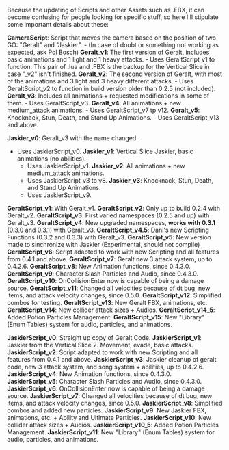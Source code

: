 Because the updating of Scripts and other Assets such as .FBX, it can become confusing for people looking for specific stuff,
so here I'll stipulate some important details about these:

**CameraScript**: Script that moves the camera based on the position of two GO: "Geralt" and "Jaskier".
	- (In case of doubt or something not working as expected, ask Pol Bosch)
**Geralt_v1**: The first version of Geralt, includes basic animations and 1 light and 1 heavy attacks.
	- Uses GeraltScript_v1 to function. This pair of .lua and .FBX is the backup for the Vertical Slice in case "_v2" isn't finished.
**Geralt_v2**: The second version of Geralt, with most of the animations and 3 light and 3 heavy different attacks.
	- Uses GeraltScript_v2 to function in build version older than 0.2.5 (not included).
**Geralt_v3**: Includes all animations + requested modifications in some of them.
	- Uses GeraltScript_v3.
**Geralt_v4**: All animations + new medium_attack animations.
	- Uses GeraltScript_v7 tp v12.
**Geralt_v5**: Knocknack, Stun, Death, and Stand Up Animations.
	- Uses GeraltScript_v13 and above.
	
**Jaskier_v0**: Geralt_v3 with the name changed.
- Uses JaskierScript_v0.
**Jaskier_v1**: Vertical Slice Jaskier, basic animations (no abilities).
	- Uses JaskierScript_v1.
**Jaskier_v2**: All animations + new medium_attack animations.
	- Uses JaskierScript_v3 to v8.
**Jaskier_v3**: Knocknack, Stun, Death, and Stand Up Animations.
	- Uses JaskierScript_v9.
	
**GeraltScript_v1**: With Geralt_v1.
**GeraltScript_v2**: Only up to build 0.2.4 with Geralt_v2.
**GeraltScript_v3**: First varied namespaces (0.2.5 and up) with Geralt_v3.
**GeraltScript_v4**: New upgraded namespaces, **works with 0.3.1** (0.3.0 and 0.3.1) with Geralt_v3.
**GeraltScript_v4.5**: Dani's new Scripting Functions (0.3.2 and 0.3.3) with Geralt_v3.
**GeraltScript_v5**: New version made to sinchronize with Jaskier (Experimental, should not compile)
**GeraltScript_v6**: Script adapted to work with new Scripting and all features from 0.4.1 and above.
**GeraltScript_v7**: Geralt new 3 attack system, up to 0.4.2.6.
**GeraltScript_v8**: New Animation functions, since 0.4.3.0.
**GeraltScript_v9**: Character Slash Particles and Audio, since 0.4.3.0.
**GeraltScript_v10**: OnCollisionEnter now is capable of being a damage source.
**GeraltScript_v11**: Changed all velocities because of dt bug, new items, and attack velocity changes, since 0.5.0.
**GeraltScript_v12**: Simplified combos for testing.
**GeraltScript_v13**: New Geralt FBX, animations, etc.
**GeraltScript_v14**: New collider attack sizes + Audios.
**GeraltScript_v14_5**: Added Potion Particles Management.
**GeraltScript_v15**: New "Library" (Enum Tables) system for audio, particles, and animations.

**JaskierScript_v0**: Straight up copy of Geralt Code.
**JaskierScript_v1**: Jaskier from the Vertical Slice 2. Movement, evade, basic attacks.
**JaskierScript_v2**: Script adapted to work with new Scripting and all features from 0.4.1 and above.
**JaskierScript_v3**: Jaskier cleanup of geralt code, new 3 attack system, and song system + abilities, up to 0.4.2.6.
**JaskierScript_v4**: New Animation functions, since 0.4.3.0.
**JaskierScript_v5**: Character Slash Particles and Audio, since 0.4.3.0.
**JaskierScript_v6**: OnCollisionEnter now is capable of being a damage source.
**JaskierScript_v7**: Changed all velocities because of dt bug, new items, and attack velocity changes, since 0.5.0.
**JaskierScript_v8**: Simplified combos and added new particles.
**JaskierScript_v9**: New Jaskier FBX, animations, etc. + Ability and Ultimate Particles.
**JaskierScript_v10**: New collider attack sizes + Audios.
**JaskierScript_v10_5**: Added Potion Particles Management.
**JaskierScript_v11**: New "Library" (Enum Tables) system for audio, particles, and animations.